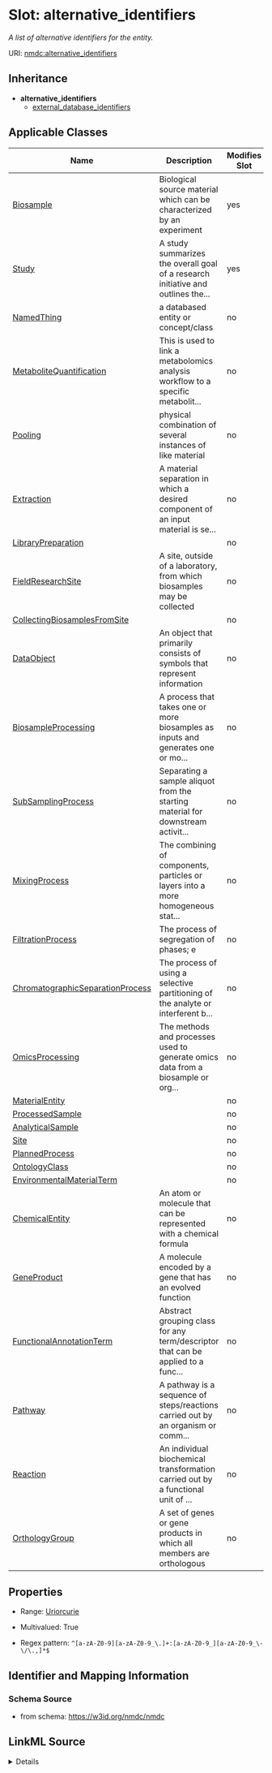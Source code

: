 # Slot: alternative_identifiers


_A list of alternative identifiers for the entity._



URI: [nmdc:alternative_identifiers](https://w3id.org/nmdc/alternative_identifiers)




## Inheritance

* **alternative_identifiers**
    * [external_database_identifiers](external_database_identifiers.md)





## Applicable Classes

| Name | Description | Modifies Slot |
| --- | --- | --- |
[Biosample](Biosample.md) | Biological source material which can be characterized by an experiment |  yes  |
[Study](Study.md) | A study summarizes the overall goal of a research initiative and outlines the... |  yes  |
[NamedThing](NamedThing.md) | a databased entity or concept/class |  no  |
[MetaboliteQuantification](MetaboliteQuantification.md) | This is used to link a metabolomics analysis workflow to a specific metabolit... |  no  |
[Pooling](Pooling.md) | physical combination of several instances of like material |  no  |
[Extraction](Extraction.md) | A material separation in which a desired component of an input material is se... |  no  |
[LibraryPreparation](LibraryPreparation.md) |  |  no  |
[FieldResearchSite](FieldResearchSite.md) | A site, outside of a laboratory, from which biosamples may be collected |  no  |
[CollectingBiosamplesFromSite](CollectingBiosamplesFromSite.md) |  |  no  |
[DataObject](DataObject.md) | An object that primarily consists of symbols that represent information |  no  |
[BiosampleProcessing](BiosampleProcessing.md) | A process that takes one or more biosamples as inputs and generates one or mo... |  no  |
[SubSamplingProcess](SubSamplingProcess.md) | Separating a sample aliquot from the starting material for downstream activit... |  no  |
[MixingProcess](MixingProcess.md) | The combining of components, particles or layers into a more homogeneous stat... |  no  |
[FiltrationProcess](FiltrationProcess.md) | The process of segregation of phases; e |  no  |
[ChromatographicSeparationProcess](ChromatographicSeparationProcess.md) | The process of using a selective partitioning of the analyte or interferent b... |  no  |
[OmicsProcessing](OmicsProcessing.md) | The methods and processes used to generate omics data from a biosample or org... |  no  |
[MaterialEntity](MaterialEntity.md) |  |  no  |
[ProcessedSample](ProcessedSample.md) |  |  no  |
[AnalyticalSample](AnalyticalSample.md) |  |  no  |
[Site](Site.md) |  |  no  |
[PlannedProcess](PlannedProcess.md) |  |  no  |
[OntologyClass](OntologyClass.md) |  |  no  |
[EnvironmentalMaterialTerm](EnvironmentalMaterialTerm.md) |  |  no  |
[ChemicalEntity](ChemicalEntity.md) | An atom or molecule that can be represented with a chemical formula |  no  |
[GeneProduct](GeneProduct.md) | A molecule encoded by a gene that has an evolved function |  no  |
[FunctionalAnnotationTerm](FunctionalAnnotationTerm.md) | Abstract grouping class for any term/descriptor that can be applied to a func... |  no  |
[Pathway](Pathway.md) | A pathway is a sequence of steps/reactions carried out by an organism or comm... |  no  |
[Reaction](Reaction.md) | An individual biochemical transformation carried out by a functional unit of ... |  no  |
[OrthologyGroup](OrthologyGroup.md) | A set of genes or gene products in which all members are orthologous |  no  |







## Properties

* Range: [Uriorcurie](Uriorcurie.md)

* Multivalued: True

* Regex pattern: `^[a-zA-Z0-9][a-zA-Z0-9_\.]+:[a-zA-Z0-9_][a-zA-Z0-9_\-\/\.,]*$`





## Identifier and Mapping Information







### Schema Source


* from schema: https://w3id.org/nmdc/nmdc




## LinkML Source

<details>
```yaml
name: alternative_identifiers
description: A list of alternative identifiers for the entity.
from_schema: https://w3id.org/nmdc/nmdc
rank: 1000
multivalued: true
alias: alternative_identifiers
domain_of:
- Biosample
- Study
- NamedThing
- MetaboliteQuantification
range: uriorcurie
pattern: ^[a-zA-Z0-9][a-zA-Z0-9_\.]+:[a-zA-Z0-9_][a-zA-Z0-9_\-\/\.,]*$

```
</details>
